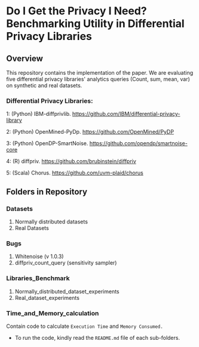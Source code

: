 
# Do I Get the Privacy I Need? Benchmarking Utility in Differential Privacy Libraries


## Overview
This repository contains the implementation of the paper. We are evaluating five differential privacy libraries' analytics queries (Count, sum, mean, var) on synthetic and real datasets.

### Differential Privacy Libraries:

1: (Python) IBM-diffprivlib. https://github.com/IBM/differential-privacy-library

2: (Python) OpenMined-PyDp. https://github.com/OpenMined/PyDP

3: (Python) OpenDP-SmartNoise. https://github.com/opendp/smartnoise-core

4: (R) diffpriv. https://github.com/brubinstein/diffpriv

5: (Scala) Chorus. https://github.com/uvm-plaid/chorus

## Folders in Repository

### Datasets

1) Normally distributed datasets
2) Real Datasets

### Bugs

1) Whitenoise (v 1.0.3)
2) diffpriv_count_query (sensitivity sampler)

### Libraries_Benchmark

1) Normally_distributed_dataset_experiments
2) Real_dataset_experiments

### Time_and_Memory_calculation

Contain code to calculate `Execution Time` and `Memory Consumed.`


- To run the code, kindly read the `README.md` file of each sub-folders.
